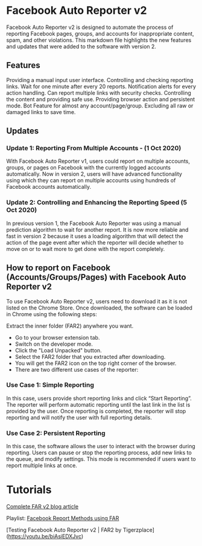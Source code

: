 # Facebook Auto Reporter v2

Facebook Auto Reporter v2 is designed to automate the process of reporting Facebook pages, groups, and accounts for inappropriate content, spam, and other violations. This markdown file highlights the new features and updates that were added to the software with version 2.

## Features
Providing a manual input user interface.
Controlling and checking reporting links.
Wait for one minute after every 20 reports.
Notification alerts for every action handling.
Can report multiple links with security checks.
Controlling the content and providing safe use.
Providing browser action and persistent mode.
Bot Feature for almost any account/page/group.
Excluding all raw or damaged links to save time.

## Updates

### Update 1: Reporting From Multiple Accounts - (1 Oct 2020)
With Facebook Auto Reporter v1, users could report on multiple accounts, groups, or pages on Facebook with the currently logged accounts automatically. Now in version 2, users will have advanced functionality using which they can report on multiple accounts using hundreds of Facebook accounts automatically.

### Update 2: Controlling and Enhancing the Reporting Speed (5 Oct 2020)
In previous version 1, the Facebook Auto Reporter was using a manual prediction algorithm to wait for another report. It is now more reliable and fast in version 2 because it uses a loading algorithm that will detect the action of the page event after which the reporter will decide whether to move on or to wait more to get done with the report completely.

## How to report on Facebook (Accounts/Groups/Pages) with Facebook Auto Reporter v2
To use Facebook Auto Reporter v2, users need to download it as it is not listed on the Chrome Store. Once downloaded, the software can be loaded in Chrome using the following steps:

Extract the inner folder (FAR2) anywhere you want.

* Go to your browser extension tab.
* Switch on the developer mode.
* Click the "Load Unpacked" button.
* Select the FAR2 folder that you extracted after downloading.
* You will get the FAR2 icon on the top right corner of the browser.
* There are two different use cases of the reporter:

### Use Case 1: Simple Reporting
In this case, users provide short reporting links and click “Start Reporting”. The reporter will perform automatic reporting until the last link in the list is provided by the user. Once reporting is completed, the reporter will stop reporting and will notify the user with full reporting details.

### Use Case 2: Persistent Reporting
In this case, the software allows the user to interact with the browser during reporting. Users can pause or stop the reporting process, add new links to the queue, and modify settings. This mode is recommended if users want to report multiple links at once.




# Tutorials

[Complete FAR v2 blog article](https://tigerzplace.com/automate-facebook-reporting-with-multiple-accounts-using-facebook-auto-reporter-v2/)

Playlist: [Facebook Report Methods using FAR](https://www.youtube.com/watch?v=kv9pv_bvOV0&list=PLAdZBvma7AWmxfpvl6XsWhiyeBrJKsueN)

[Testing Facebook Auto Reporter v2 | FAR2 by Tigerzplace] (https://youtu.be/biAsiEDXJvc)
